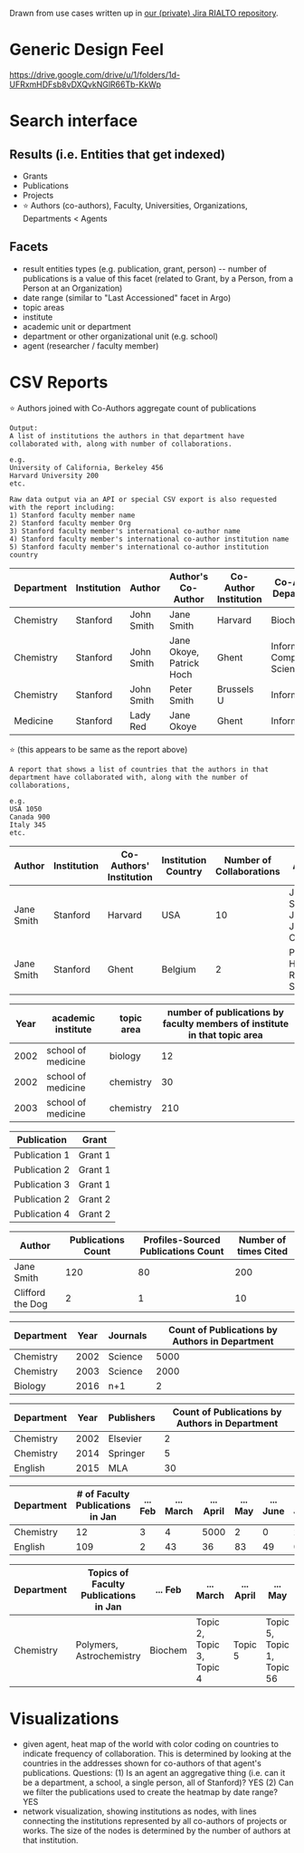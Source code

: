 Drawn from use cases written up in [our (private) Jira RIALTO repository](https://jirasul.stanford.edu/jira/secure/RapidBoard.jspa?rapidView=921&projectKey=RIALTO&view=planning).

# Generic Design Feel

https://drive.google.com/drive/u/1/folders/1d-UFRxmHDFsb8vDXQvkNGlR66Tb-KkWp


# Search interface

## Results (i.e. Entities that get indexed)
  - Grants
  - Publications
  - Projects
  - :star: Authors (co-authors), Faculty, Universities, Organizations, Departments < Agents

## Facets
  - result entities types (e.g. publication, grant, person)
  -- number of publications is a value of this facet (related to Grant, by a Person, from a Person at an Organization)
  - date range (similar to "Last Accessioned" facet in Argo)
  - topic areas
  - institute
  - academic unit or department
  - department or other organizational unit (e.g. school)
  - agent (researcher / faculty member)

# CSV Reports

:star: Authors joined with Co-Authors aggregate count of publications
```
Output:
A list of institutions the authors in that department have collaborated with, along with number of collaborations.

e.g.
University of California, Berkeley 456
Harvard University 200
etc.

Raw data output via an API or special CSV export is also requested with the report including:
1) Stanford faculty member name
2) Stanford faculty member Org
3) Stanford faculty member's international co-author name
4) Stanford faculty member's international co-author institution name
5) Stanford faculty member's international co-author institution country
```

Department | Institution | Author | Author's Co-Author | Co-Author Institution | Co-Author Department | Number of Collaborations | Co-Author Country
--- | --- | --- | --- | --- | --- | --- | ---
Chemistry  | Stanford    | John Smith | Jane Smith  | Harvard  | Biochemistry | 2 | USA
Chemistry  | Stanford    | John Smith | Jane Okoye, Patrick Hoch  | Ghent    | Informatics, Computer Science  | 10 | Belgium
Chemistry  | Stanford    | John Smith | Peter Smith  | Brussels U | Informatics  | 10 | Belgium
Medicine   | Stanford    | Lady Red   | Jane Okoye  | Ghent    | Informatics  | 10 | Belgium

:star: (this appears to be same as the report above) 

```
A report that shows a list of countries that the authors in that department have collaborated with, along with the number of collaborations, 

e.g.
USA 1050
Canada 900
Italy 345
etc.
```

Author     | Institution | Co-Authors' Institution | Institution Country | Number of Collaborations | Co-Authors' Names
---------- | ----------- | ----------------------- | ------------------- | ------------------------ | -----------------
Jane Smith | Stanford    | Harvard                 | USA                 | 10 | Jane Smith, John Doe, Jake Okuma
Jane Smith | Stanford    | Ghent                   | Belgium             | 2 | Patrick Hoch, Richard Sanderson


Year | academic institute | topic area | number of publications by faculty members of institute in that topic area
---- | ------------------ | ---------- | -------------
2002 | school of medicine | biology    | 12
2002 | school of medicine | chemistry  | 30
2003 | school of medicine | chemistry  | 210

Publication   | Grant
------------- | ------
Publication 1 | Grant 1 
Publication 2 | Grant 1 
Publication 3 | Grant 1 
Publication 2 | Grant 2 
Publication 4 | Grant 2 

Author | Publications Count | Profiles-Sourced Publications Count | Number of times Cited
------ | ------------------ | ----------------------------------- | ---------------------
Jane Smith | 120 | 80 | 200
Clifford the Dog | 2 | 1 | 10

Department | Year | Journals | Count of Publications by Authors in Department
---------- | ---- | -------- | ----------------------------------------------
Chemistry  | 2002 | Science  | 5000
Chemistry  | 2003 | Science  | 2000
Biology    | 2016 | n+1      | 2


Department | Year | Publishers | Count of Publications by Authors in Department
---------- | ---- | ---------- | ----------------------------------------------
Chemistry  | 2002 | Elsevier   | 2
Chemistry  | 2014 | Springer   | 5
English    | 2015 | MLA        | 30

Department | # of Faculty Publications in Jan | ... Feb | ... March | ... April | ... May | ... June | ... July | ... Aug | ... Sept | ... Oct | ... Nov | ... Dev
---------- | --- | --- | ----- | ----- | --- | ---- | ---- | --- | ---- | --- | --- | ---
Chemistry  | 12  | 3   | 4     | 5000  |   2 |    0 |    2 |  10 | 2021 |  20 | 305 | 308
English    | 109 |   2 |    43 |   36  |  83 |   49 |    0 | 489 |  981 |  34 | 738 |  21

Department | Topics of Faculty Publications in Jan | ... Feb | ... March | ... April | ... May | ... June | ... July | ... Aug | ... Sept | ... Oct | ... Nov | ... Dev
---------- | --- | --- | ----- | ----- | --- | ---- | ---- | --- | ---- | --- | --- | ---
Chemistry  | Polymers, Astrochemistry  | Biochem   | Topic 2, Topic 3, Topic 4     | Topic 5  |  Topic 5, Topic 1, Topic 56 |    Topic 0 |   Topic 2 | Topic 10 | Topic 2, Topic 0, Topic 21 |  Topic 20 | Topic 3, Topic 0, Topic 5 | Topic 8

# Visualizations
  - given agent, heat map of the world with color coding on countries to indicate frequency of collaboration.  This is determined by looking at the countries in the addresses shown for co-authors of that agent's publications.  Questions: (1) Is an agent an aggregative thing (i.e. can it be a department, a school, a single person, all of Stanford)?  YES (2) Can we filter the publications used to create the heatmap by date range? YES
  - network visualization, showing institutions as nodes, with lines connecting the institutions represented by all co-authors of projects or works. The size of the nodes is determined by the number of authors at that institution. 
